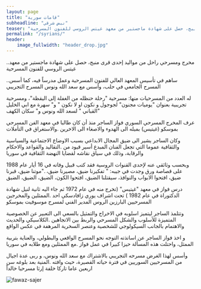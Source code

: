 ```yaml
---
layout: page
title: "قامات سورية"
subheadline: "نبض شرقي"
teaser: "مخرج ومسرحي راحل من مواليد إحدى قرى منبج، حصل على شهادة ماجستير من معهد غيتس الروسي للفنون المسرحية"
permalink: "/syrians/"
header:
    image_fullwidth: "header_drop.jpg"
---
```


..مخرج ومسرحي راحل من مواليد إحدى قرى منبج، حصل على شهادة ماجستير من معهد غيتس الروسي للفنون المسرحية

..ساهم في تأسيس المعهد العالي للفنون المسرحية وعمل مدرساً فيه، كما أسس المسرح الجامعي في حلب، وأسس مع سعد الله ونوس المسرح التجريبي


له العدد من المسرحيات منها: مسرحية "رحلة حنظله من الغفلة إلى اليقظة"، ومسرحية تجريبية بعنوان "يوميات مجنون" لجوجول و نكون او لا نكون " و" سهرة مع ابي الخليل القباني " لسعد الله ونوس و" سكان الكهف"

عرف المخرج المسرحي السوري فواز الساجر منذ أن كان طالبا في معهد الفن المسرحي بموسكو (غيتيس) بميله الى الهدوء والاصغاء الى الاخرين .والاستغراق في التأملات

وكان الساجر يشير الى ضيق المجال الابداعي بسبب الاوضاع الاجتماعية والسياسية والثقافية عموما التي تجعل الفنان المبدع أسير قيود من .التقاليد والقواعد والاحكام والرقابة، وذلك في سياق نقاشه لقضايا النهضة الثقافية في سوريا


وبحسب وثائقي عنه لإحدى القنوات الروسية فقد كتب قبيل وفاته في 16 أيار عام 1988 على قصاصة ورق وجدت في جيبه: " تفكيرنا ضيق، مصيرنا ضيق، ."موتنا ضيق، قبرنا ضيق، افتحوا الابواب والنوافذ، سيقتلنا الضيق، افتحوا الكون، الضيق، الضيق، الضيق


درس فواز في معهد "غيتيس" (تخرج منه في عام 1972 ثم جاء اليه ثانية لنيل شهادة الدكتوراة في عام 1982 ) تحت اشراف يوري زافادسكي احد .الممثلين والمخرجين المسرحيين البارزين الروس المدير الفني لمسرح موسوفيت بموسكو


وتتلمذ الساجر ليتميز اسلوبه في الاخراج والتمثيل بالسعي الى التعبير عن الخصوصية المتميزة للأسلوب والشكل المسرحي والربط بين الاتجاهين .الكلاسيكي والحديث والاهتمام بالجانب السيكولوجي للشخصية وعنصر السخرية المرهفة في عكس الواقع


و اخذ فواز الساجر عن اساتذته التوجه نحو المسرح الواقعي والبطولي، والعناية بتربية الممثل، واحتلت هذه المسألة حيزا كبيرا في عمل فواز .مع الممثلين ومع طلابه في سوريا

وأسس لهذا الغرض مسرحه التجريبي بالاشتراك مع سعد الله ونوس، و ربى عدة اجيال من المسرحيين السوريين في فترة حياته القصيرة، حيث وافته .المنية بعد بلوغه سن اربعين عاما تاركا خلفة إرثا مسرحيا خالداً



<img src="{{ site.url }}/images/fawaz-sajer.jpeg" alt="fawaz-sajer"/>
